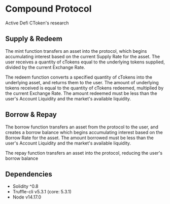# Compound Protocol 

Active Defi CToken's research

## Supply & Redeem


The mint function transfers an asset into the protocol, which begins accumulating interest based on the current Supply Rate for the asset. The user receives a quantity of cTokens equal to the underlying tokens supplied, divided by the current Exchange Rate.

The redeem function converts a specified quantity of cTokens into the underlying asset, and returns them to the user. The amount of underlying tokens received is equal to the quantity of cTokens redeemed, multiplied by the current Exchange Rate. The amount redeemed must be less than the user's Account Liquidity and the market's available liquidity.


## Borrow & Repay

The borrow function transfers an asset from the protocol to the user, and creates a borrow balance which begins accumulating interest based on the Borrow Rate for the asset. The amount borrowed must be less than the user's Account Liquidity and the market's available liquidity.

The repay function transfers an asset into the protocol, reducing the user's borrow balance


## Dependencies
  - Solidity ^0.8
  - Truffle-cli v5.3.1 (core: 5.3.1)
  - Node v14.17.0
